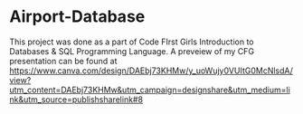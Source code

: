 # Airport-Database
This project was done as a part of Code FIrst Girls Introduction to Databases & SQL Programming Language.
A preveiew of my CFG presentation can be found at https://www.canva.com/design/DAEbj73KHMw/y_uoWujy0VUItG0McNlsdA/view?utm_content=DAEbj73KHMw&utm_campaign=designshare&utm_medium=link&utm_source=publishsharelink#8
